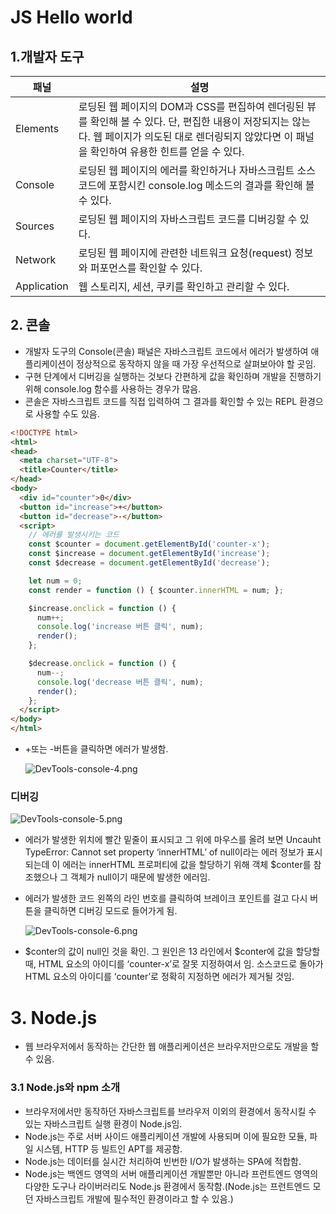 # JS Hello world

## 1.개발자 도구

| 패널        | 설명                                                         |
| ----------- | ------------------------------------------------------------ |
| Elements    | 로딩된 웹 페이지의 DOM과 CSS를 편집하여 렌더링된 뷰를 확인해 볼 수 있다. 단, 편집한 내용이 저장되지는 않는다. 웹 페이지가 의도된 대로 렌더링되지 않았다면 이 패널을 확인하여 유용한 힌트를 얻을 수 있다. |
| Console     | 로딩된 웹 페이지의 에러를 확인하거나 자바스크립트 소스코드에 포함시킨 console.log 메소드의 결과를 확인해 볼 수 있다. |
| Sources     | 로딩된 웹 페이지의 자바스크립트 코드를 디버깅할 수 있다.     |
| Network     | 로딩된 웹 페이지에 관련한 네트워크 요청(request) 정보와 퍼포먼스를 확인할 수 있다. |
| Application | 웹 스토리지, 세션, 쿠키를 확인하고 관리할 수 있다.           |

## 2. 콘솔

- 개발자 도구의 Console(콘솔) 패널은 자바스크립트 코드에서 에러가 발생하여 애플리케이션이 정상적으로 동작하지 않을 때 가장 우선적으로 살펴보아야 할 곳임.
- 구현 단계에서 디버깅을 실행하는 것보다 간편하게 값을 확인하며 개발을 진행하기 위해 console.log 함수를 사용하는 경우가 많음.
- 콘솔은 자바스크립트 코드를 직접 입력하여 그 결과를 확인할 수 있는 REPL 환경으로 사용할 수도 있음.

```html
<!DOCTYPE html>
<html>
<head>
  <meta charset="UTF-8">
  <title>Counter</title>
</head>
<body>
  <div id="counter">0</div>
  <button id="increase">+</button>
  <button id="decrease">-</button>
  <script>
    // 에러를 발생시키는 코드
    const $counter = document.getElementById('counter-x');
    const $increase = document.getElementById('increase');
    const $decrease = document.getElementById('decrease');

    let num = 0;
    const render = function () { $counter.innerHTML = num; };

    $increase.onclick = function () {
      num++;
      console.log('increase 버튼 클릭', num);
      render();
    };

    $decrease.onclick = function () {
      num--;
      console.log('decrease 버튼 클릭', num);
      render();
    };
  </script>
</body>
</html>
```

- +또는 -버튼을 클릭하면 에러가 발생함.

  ![DevTools-console-4.png](https://prod-files-secure.s3.us-west-2.amazonaws.com/510cd684-c9a0-45bd-b45d-b35ad6027628/ce41b0d7-4291-4c93-8546-3e312b1a2863/DevTools-console-4.png)

### 디버깅

![DevTools-console-5.png](https://prod-files-secure.s3.us-west-2.amazonaws.com/510cd684-c9a0-45bd-b45d-b35ad6027628/f8f0192e-777a-491d-bc05-6045087201e9/DevTools-console-5.png)

- 에러가 발생한 위치에 빨간 밑줄이 표시되고 그 위에 마우스를 올려 보면 Uncauht TypeError: Cannot set property ‘innerHTML’ of null이라는 에러 정보가 표시되는데 이 에러는 innerHTML 프로퍼티에 값을 할당하기 위해 객체 $conter를 참조했으나 그 객체가 null이기 때문에 발생한 에러임.

- 에러가 발생한 코드 왼쪽의 라인 번호를 클릭하여 브레이크 포인트를 걸고 다시 버튼을 클릭하면 디버깅 모드로 들어가게 됨.

  ![DevTools-console-6.png](https://prod-files-secure.s3.us-west-2.amazonaws.com/510cd684-c9a0-45bd-b45d-b35ad6027628/ad77ad1f-37f3-4947-a71e-e941869ebbe2/DevTools-console-6.png)

- $conter의 값이 null인 것을 확인. 그 원인은 13 라인에서 $conter에 값을 할당할 때, HTML 요소의 아이디를 ‘counter-x’로 잘못 지정하여서 임. 소스코드로 돌아가 HTML 요소의 아이디를 ‘counter’로 정확히 지정하면 에러가 제거될 것임.

# 3. Node.js

- 웹 브라우저에서 동작하는 간단한 웹 애플리케이션은 브라우저만으로도 개발을 할 수 있음.

### 3.1 Node.js와 npm 소개

- 브라우저에서만 동작하던 자바스크립트를 브라우저 이외의 환경에서 동작시킬 수 있는 자바스크립트 실행 환경이 Node.js임.
- Node.js는 주로 서버 사이드 애플리케이션 개발에 사용되며 이에 필요한 모듈, 파일 시스템, HTTP 등 빌트인 APT를 제공함.
- Node.js는 데이터를 실시간 처리하여 빈번한 I/O가 발생하는 SPA에 적합함.
- Node.js는 백엔드 영역의 서버 애플리케이션 개발뿐만 아니라 프런트엔드 영역의 다양한 도구나 라이버러리도 Node.js 환경에서 동작함.(Node.js는 프런트엔드 모던 자바스크립트 개발에 필수적인 환경이라고 할 수 있음.)